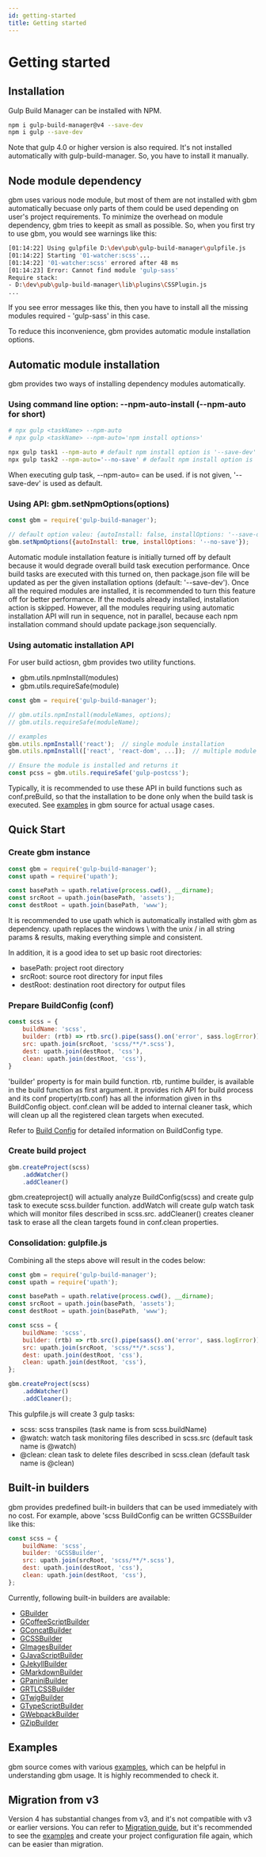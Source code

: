 ```yaml
---
id: getting-started
title: Getting started
---
```


# Getting started

## Installation
Gulp Build Manager can be installed with NPM.

```bash
npm i gulp-build-manager@v4 --save-dev
npm i gulp --save-dev
```

Note that gulp 4.0 or higher version is also required. It's not installed automatically with gulp-build-manager. So, you have to install it manually.



## Node module dependency
gbm uses various node module, but most of them are not installed with gbm automatically becuase only parts of them could be used depending on user's project requirements. To minimize the overhead on module dependency, gbm tries to keepit as small as possible. So, when you first try to use gbm, you would see warnings like this:

```sh
[01:14:22] Using gulpfile D:\dev\pub\gulp-build-manager\gulpfile.js
[01:14:22] Starting '01-watcher:scss'...
[01:14:22] '01-watcher:scss' errored after 48 ms
[01:14:23] Error: Cannot find module 'gulp-sass'
Require stack:
- D:\dev\pub\gulp-build-manager\lib\plugins\CSSPlugin.js
...
```
If you see error messages like this, then you have to install all the missing modules required - 'gulp-sass' in this case.

To reduce this inconvenience, gbm provides automatic module installation options.



## Automatic module installation
gbm provides two ways of installing dependency modules automatically.

### Using command line option: --npm-auto-install (--npm-auto for short)
```sh
# npx gulp <taskName> --npm-auto
# npx gulp <taskName> --npm-auto='npm install options>'

npx gulp task1 --npm-auto # default npm install option is '--save-dev'
npx gulp task2 --npm-auto='--no-save' # default npm install option is '--save-dev'
```
When executing gulp task, --npm-auto=<npm install options> can be used. if <npm install option> is not given, '--save-dev' is used as default.


### Using API: gbm.setNpmOptions(options)
```js
const gbm = require('gulp-build-manager');

// default option valeu: {autoInstall: false, installOptions: '--save-dev'}
gbm.setNpmOptions({autoInstall: true, installOptions: '--no-save'});
```
Automatic module installation feature is initially turned off by default because it would degrade overall build task execution performance. Once build tasks are executed with this turned on, then package.json file will be updated as per the given installation options (default: '--save-dev'). Once all the required modules are installed, it is recommended to turn this feature off for better performance. If the moduels already installed, installation action is skipped. However, all the modules requiring using automatic installation API will run in sequence, not in parallel, because each npm installation command should update package.json sequencially.


### Using automatic installation API
For user build actiosn, gbm provides two utility functions.
- gbm.utils.npmInstall(modules)
- gbm.utils.requireSafe(module)

```js
const gbm = require('gulp-build-manager');

// gbm.utils.npmInstall(moduleNames, options);
// gbm.utils.requireSafe(moduleName);

// examples
gbm.utils.npmInstall('react');  // single module installation
gbm.utils.npmInstall(['react', 'react-dom', ...]);  // multiple module installation

// Ensure the module is installed and returns it
const pcss = gbm.utils.requireSafe('gulp-postcss');
```
Typically, it is recommended to use these API in build functions such as conf.preBuild, so that the installation to be done only when the build task is executed. See [examples][1] in gbm source for actual usage cases.



## Quick Start

### Create gbm instance
```js
const gbm = require('gulp-build-manager');
const upath = require('upath');

const basePath = upath.relative(process.cwd(), __dirname);
const srcRoot = upath.join(basePath, 'assets');
const destRoot = upath.join(basePath, 'www');
```

It is recommended to use upath which is automatically installed with gbm as dependency. upath replaces the windows \ with the unix / in all string params & results, making everything simple and consistent.

In addition, it is a good idea to set up basic root directories:
- basePath: project root directory
- srcRoot: source root directory for input files
- destRoot: destination root directory for output files


### Prepare BuildConfig (conf)
```js
const scss = {
    buildName: 'scss',
    builder: (rtb) => rtb.src().pipe(sass().on('error', sass.logError)).dest(),
    src: upath.join(srcRoot, 'scss/**/*.scss'),
    dest: upath.join(destRoot, 'css'),
    clean: upath.join(destRoot, 'css'),
}
```

'builder' property is for main build function. rtb, runtime builder, is available in the build function as first argument. it provides rich API for build process and its conf property(rtb.conf) has all the information given in ths BuildConfig object. conf.clean will be added to internal cleaner task, which will clean up all the registered clean targets when executed.

Refer to [Build Config][0] for detailed information on BuildConfig type.


### Create build project
```js
gbm.createProject(scss)
    .addWatcher()
    .addCleaner()
```
gbm.createproject() will actually analyze BuildConfig(scss) and create gulp task to execute scss.builder function. addWatch will create gulp watch task which will monitor files described in scss.src. addCleaner() creates cleaner task to erase all the clean targets found in conf.clean properties.


### Consolidation: gulpfile.js
Combining all the steps above will result in the codes below:
```js
const gbm = require('gulp-build-manager');
const upath = require('upath');

const basePath = upath.relative(process.cwd(), __dirname);
const srcRoot = upath.join(basePath, 'assets');
const destRoot = upath.join(basePath, 'www');

const scss = {
    buildName: 'scss',
    builder: (rtb) => rtb.src().pipe(sass().on('error', sass.logError)).dest(),
    src: upath.join(srcRoot, 'scss/**/*.scss'),
    dest: upath.join(destRoot, 'css'),
    clean: upath.join(destRoot, 'css'),
};

gbm.createProject(scss)
    .addWatcher()
    .addCleaner();
```
This gulpfile.js will create 3 gulp tasks:
- scss: scss transpiles (task name is from scss.buildName)
- @watch: watch task monitoring files described in scss.src (default task name is @watch)
- @clean: clean task to delete files described in scss.clean (default task name is @clean)



## Built-in builders
gbm provides predefined built-in builders that can be used immediately with no cost. For example, above 'scss BuildConfig can be written GCSSBuilder like this:
```js
const scss = {
    buildName: 'scss',
    builder: 'GCSSBuilder',
    src: upath.join(srcRoot, 'scss/**/*.scss'),
    dest: upath.join(destRoot, 'css'),
    clean: upath.join(destRoot, 'css'),
};
```

Currently, following built-in builders are available:
- [GBuilder](builtin-builders/GBuilder.md)
- [GCoffeeScriptBuilder](builtin-builders/GCoffeeScriptBuilder.md)
- [GConcatBuilder](builtin-builders/GConcatBuilder.md)
- [GCSSBuilder](builtin-builders/GCSSBuilder.md)
- [GImagesBuilder](builtin-builders/GImagesBuilder.md)
- [GJavaScriptBuilder](builtin-builders/GJavaScriptBuilder.md)
- [GJekyllBuilder](builtin-builders/GJekyllBuilder.md)
- [GMarkdownBuilder](builtin-builders/GMarkdownBuilder.md)
- [GPaniniBuilder](builtin-builders/GPaniniBuilder.md)
- [GRTLCSSBuilder](builtin-builders/GRTLCSSBuilder.md)
- [GTwigBuilder](builtin-builders/GTwigBuilder.md)
- [GTypeScriptBuilder](builtin-builders/GTypeScriptBuilder.md)
- [GWebpackBuilder](builtin-builders/GWebpackBuilder.md)
- [GZipBuilder](builtin-builders/GZipBuilder.md)



## Examples
gbm source comes with various [examples][1], which can be helpful in understanding gbm usage. It is highly recommended to check it.



## Migration from v3
Version 4 has substantial changes from v3, and it's not compatible with v3 or earlier versions. You can refer to [Migration guide][2], but it's recommended to see the [examples][1] and create your project configuration file again, which can be easier than migration.



[0]: 02-build-config.md
[1]: ../../examples
[2]: 09-migration-from-v3.md
